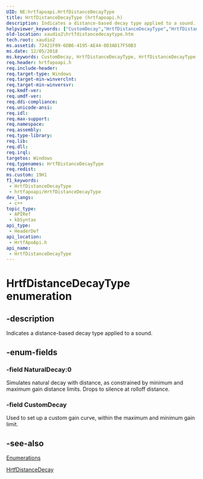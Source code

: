 ```yaml
---
UID: NE:hrtfapoapi.HrtfDistanceDecayType
title: HrtfDistanceDecayType (hrtfapoapi.h)
description: Indicates a distance-based decay type applied to a sound.
helpviewer_keywords: ["CustomDecay","HrtfDistanceDecayType","HrtfDistanceDecayType enumeration [XAudio2 Audio Mixing APIs]","NaturalDecay","hrtfapoapi/CustomDecay","hrtfapoapi/HrtfDistanceDecayType","hrtfapoapi/NaturalDecay","xaudio2.hrtfdistancedecaytype"]
old-location: xaudio2\hrtfdistancedecaytype.htm
tech.root: xaudio2
ms.assetid: 72421F09-6DB6-4195-AE44-0D3AD17F50B3
ms.date: 12/05/2018
ms.keywords: CustomDecay, HrtfDistanceDecayType, HrtfDistanceDecayType enumeration [XAudio2 Audio Mixing APIs], NaturalDecay, hrtfapoapi/CustomDecay, hrtfapoapi/HrtfDistanceDecayType, hrtfapoapi/NaturalDecay, xaudio2.hrtfdistancedecaytype
req.header: hrtfapoapi.h
req.include-header: 
req.target-type: Windows
req.target-min-winverclnt: 
req.target-min-winversvr: 
req.kmdf-ver: 
req.umdf-ver: 
req.ddi-compliance: 
req.unicode-ansi: 
req.idl: 
req.max-support: 
req.namespace: 
req.assembly: 
req.type-library: 
req.lib: 
req.dll: 
req.irql: 
targetos: Windows
req.typenames: HrtfDistanceDecayType
req.redist: 
ms.custom: 19H1
f1_keywords:
 - HrtfDistanceDecayType
 - hrtfapoapi/HrtfDistanceDecayType
dev_langs:
 - c++
topic_type:
 - APIRef
 - kbSyntax
api_type:
 - HeaderDef
api_location:
 - HrtfApoApi.h
api_name:
 - HrtfDistanceDecayType
---
```


# HrtfDistanceDecayType enumeration


## -description

Indicates a distance-based decay type applied to a sound.

## -enum-fields

### -field NaturalDecay:0

Simulates natural decay with distance, as constrained by minimum and maximum gain distance limits. Drops to silence at rolloff distance.

### -field CustomDecay

Used to set up a custom gain curve, within the maximum and minimum gain limit.

## -see-also

<a href="/windows/desktop/xaudio2/enumerations">Enumerations</a>



<a href="/windows/desktop/api/hrtfapoapi/ns-hrtfapoapi-hrtfdistancedecay">HrtfDistanceDecay</a>
